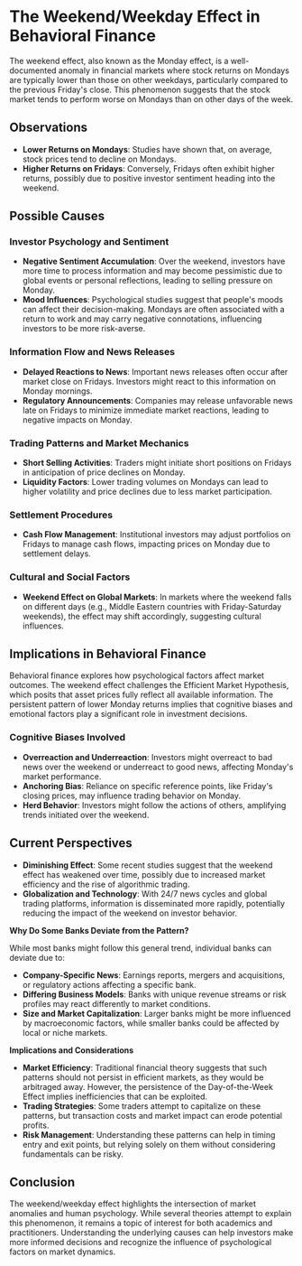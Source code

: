 # The Weekend/Weekday Effect in Behavioral Finance

The weekend effect, also known as the Monday effect, is a well-documented anomaly in financial markets where stock returns on Mondays are typically lower than those on other weekdays, particularly compared to the previous Friday's close. This phenomenon suggests that the stock market tends to perform worse on Mondays than on other days of the week.

## Observations
- **Lower Returns on Mondays**: Studies have shown that, on average, stock prices tend to decline on Mondays.
- **Higher Returns on Fridays**: Conversely, Fridays often exhibit higher returns, possibly due to positive investor sentiment heading into the weekend.

## Possible Causes

### Investor Psychology and Sentiment
- **Negative Sentiment Accumulation**: Over the weekend, investors have more time to process information and may become pessimistic due to global events or personal reflections, leading to selling pressure on Monday.
- **Mood Influences**: Psychological studies suggest that people's moods can affect their decision-making. Mondays are often associated with a return to work and may carry negative connotations, influencing investors to be more risk-averse.

### Information Flow and News Releases
- **Delayed Reactions to News**: Important news releases often occur after market close on Fridays. Investors might react to this information on Monday mornings.
- **Regulatory Announcements**: Companies may release unfavorable news late on Fridays to minimize immediate market reactions, leading to negative impacts on Monday.

### Trading Patterns and Market Mechanics
- **Short Selling Activities**: Traders might initiate short positions on Fridays in anticipation of price declines on Monday.
- **Liquidity Factors**: Lower trading volumes on Mondays can lead to higher volatility and price declines due to less market participation.

### Settlement Procedures
- **Cash Flow Management**: Institutional investors may adjust portfolios on Fridays to manage cash flows, impacting prices on Monday due to settlement delays.

### Cultural and Social Factors
- **Weekend Effect on Global Markets**: In markets where the weekend falls on different days (e.g., Middle Eastern countries with Friday-Saturday weekends), the effect may shift accordingly, suggesting cultural influences.

## Implications in Behavioral Finance

Behavioral finance explores how psychological factors affect market outcomes. The weekend effect challenges the Efficient Market Hypothesis, which posits that asset prices fully reflect all available information. The persistent pattern of lower Monday returns implies that cognitive biases and emotional factors play a significant role in investment decisions.

### Cognitive Biases Involved
- **Overreaction and Underreaction**: Investors might overreact to bad news over the weekend or underreact to good news, affecting Monday's market performance.
- **Anchoring Bias**: Reliance on specific reference points, like Friday's closing prices, may influence trading behavior on Monday.
- **Herd Behavior**: Investors might follow the actions of others, amplifying trends initiated over the weekend.

## Current Perspectives
- **Diminishing Effect**: Some recent studies suggest that the weekend effect has weakened over time, possibly due to increased market efficiency and the rise of algorithmic trading.
- **Globalization and Technology**: With 24/7 news cycles and global trading platforms, information is disseminated more rapidly, potentially reducing the impact of the weekend on investor behavior.


**Why Do Some Banks Deviate from the Pattern?**

While most banks might follow this general trend, individual banks can deviate due to:

- **Company-Specific News**: Earnings reports, mergers and acquisitions, or regulatory actions affecting a specific bank.
- **Differing Business Models**: Banks with unique revenue streams or risk profiles may react differently to market conditions.
- **Size and Market Capitalization**: Larger banks might be more influenced by macroeconomic factors, while smaller banks could be affected by local or niche markets.

**Implications and Considerations**

- **Market Efficiency**: Traditional financial theory suggests that such patterns should not persist in efficient markets, as they would be arbitraged away. However, the persistence of the Day-of-the-Week Effect implies inefficiencies that can be exploited.
- **Trading Strategies**: Some traders attempt to capitalize on these patterns, but transaction costs and market impact can erode potential profits.
- **Risk Management**: Understanding these patterns can help in timing entry and exit points, but relying solely on them without considering fundamentals can be risky.

## Conclusion

The weekend/weekday effect highlights the intersection of market anomalies and human psychology. While several theories attempt to explain this phenomenon, it remains a topic of interest for both academics and practitioners. Understanding the underlying causes can help investors make more informed decisions and recognize the influence of psychological factors on market dynamics.

